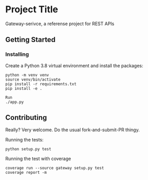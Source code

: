 # Project Title

Gateway-serivce, a referense project for REST APIs


## Getting Started


### Installing
Create a Python 3.8 virtual environment and install the packages:
    
    python -m venv venv
    source venv/bin/activate
    pip install -r requirements.txt
    pip install -e .
 
```
Run
./app.py
```




Contributing
------------

Really? Very welcome. Do the usual fork-and-submit-PR thingy.

Running the tests:

    python setup.py test
 
Running the test with coverage

    coverage run --source gateway setup.py test
    coverage report -m
